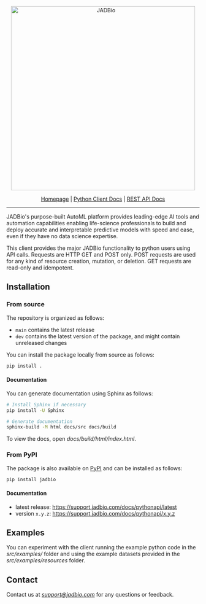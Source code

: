 <p align="center">
    <a href="https://jadbio.com/">
        <img alt="JADBio" src="https://www.jadbio.com/jadbio/wp-content/uploads/github_logo/full_logo_rgb.svg" width="480">
    </a>
</p>

<p align="center">
    <a href="https://jadbio.com">Homepage</a> |
    <a href="https://support.jadbio.com/docs/pythonapi/latest">Python Client Docs</a> |
    <a href="https://support.jadbio.com/api/getting-started/general-approach">REST API Docs</a>
</p>

***

JADBio's purpose-built AutoML platform provides leading-edge AI tools and automation capabilities enabling life-science 
professionals to build and deploy accurate and interpretable predictive models with speed and ease, even if they have no
data science expertise.

This client provides the major JADBio functionality to python users using API calls. Requests are HTTP GET and POST
only. POST requests are used for any kind of resource creation, mutation, or deletion. GET requests are read-only and
idempotent.

## Installation

### From source

The repository is organized as follows:

- ``main`` contains the latest release
- ``dev`` contains the latest version of the package, and might contain unreleased changes

You can install the package locally from source as follows:

```bash
pip install .
```

#### Documentation

You can generate documentation using Sphinx as follows:

```bash
# Install Sphinx if necessary
pip install -U Sphinx

# Generate documentation
sphinx-build -M html docs/src docs/build
```

To view the docs, open *docs/build/html/index.html*.

### From PyPI

The package is also available on [PyPI](https://pypi.org/project/jadbio/) and can be installed as follows:

```bash
pip install jadbio
```

#### Documentation
- latest release: https://support.jadbio.com/docs/pythonapi/latest
- version ``x.y.z``: https://support.jadbio.com/docs/pythonapi/x.y.z

## Examples

You can experiment with the client running the example python code in the *src/examples/* folder and using the example 
datasets provided in the *src/examples/resources* folder.

## Contact

Contact us at *support@jadbio.com* for any questions or feedback.
